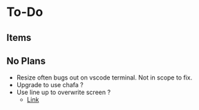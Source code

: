 # To-Do

## Items

## No Plans

- Resize often bugs out on vscode terminal. Not in scope to fix.
- Upgrade to use chafa ?
- Use line up to overwrite screen ?
    - [Link](https://itnext.io/overwrite-previously-printed-lines-4218a9563527)